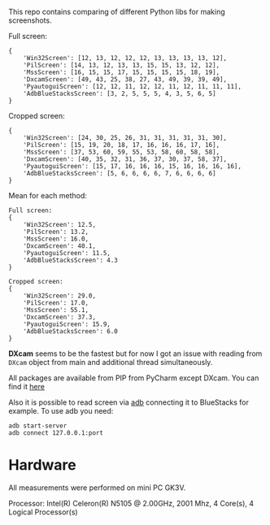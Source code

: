 This repo contains comparing of different Python libs for making screenshots. 

Full screen:
```
{
    'Win32Screen': [12, 13, 12, 12, 12, 13, 13, 13, 13, 12], 
    'PilScreen': [14, 13, 12, 13, 13, 15, 15, 13, 12, 12], 
    'MssScreen': [16, 15, 15, 17, 15, 15, 15, 15, 18, 19], 
    'DxcamScreen': [49, 43, 25, 38, 27, 43, 49, 39, 39, 49], 
    'PyautoguiScreen': [12, 12, 11, 12, 12, 11, 12, 11, 11, 11], 
    'AdbBlueStacksScreen': [3, 2, 5, 5, 5, 4, 3, 5, 6, 5]
}
```

Cropped screen:
```
{
    'Win32Screen': [24, 30, 25, 26, 31, 31, 31, 31, 31, 30], 
    'PilScreen': [15, 19, 20, 18, 17, 16, 16, 16, 17, 16], 
    'MssScreen': [37, 53, 60, 59, 55, 53, 58, 60, 58, 58], 
    'DxcamScreen': [40, 35, 32, 31, 36, 37, 30, 37, 58, 37], 
    'PyautoguiScreen': [15, 17, 16, 16, 16, 15, 16, 16, 16, 16], 
    'AdbBlueStacksScreen': [5, 6, 6, 6, 6, 7, 6, 6, 6, 6]
}
```

Mean for each method:
```
Full screen:
{
    'Win32Screen': 12.5, 
    'PilScreen': 13.2, 
    'MssScreen': 16.0, 
    'DxcamScreen': 40.1, 
    'PyautoguiScreen': 11.5, 
    'AdbBlueStacksScreen': 4.3
}

Cropped screen:
{
    'Win32Screen': 29.0, 
    'PilScreen': 17.0, 
    'MssScreen': 55.1, 
    'DxcamScreen': 37.3, 
    'PyautoguiScreen': 15.9, 
    'AdbBlueStacksScreen': 6.0
}
```

**DXcam** seems to be the fastest but for now I got an issue with reading from ```DXcam``` object from main and additional thread simultaneously.

All packages are available from PIP from PyCharm except DXcam. You can find it [here](https://github.com/ra1nty/DXcam)

Also it is possible to read screen via [adb](https://developer.android.com/studio/command-line/adb) connecting it to BlueStacks for example. 
To use adb you need:
```shell
adb start-server
adb connect 127.0.0.1:port
```

# Hardware
All measurements were performed on mini PC GK3V. 

Processor: Intel(R) Celeron(R) N5105 @ 2.00GHz, 2001 Mhz, 4 Core(s), 4 Logical Processor(s)
